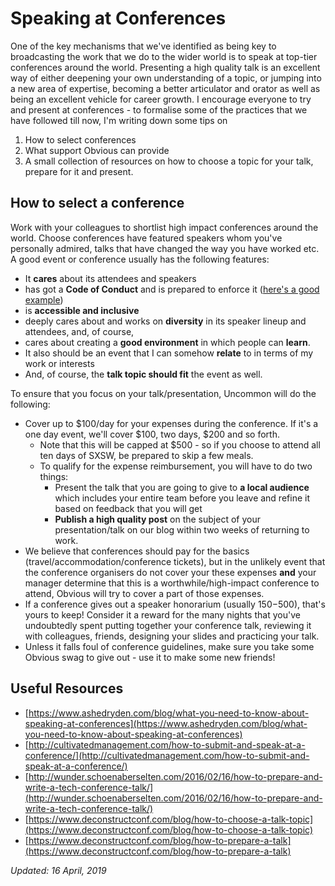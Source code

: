 # Speaking at Conferences

One of the key mechanisms that we've identified as being key to broadcasting the work that we do to the wider world is to speak at top-tier conferences around the world. Presenting a high quality talk is an excellent way of either deepening your own understanding of a topic, or jumping into a new area of expertise, becoming a better articulator and orator as well as being an excellent vehicle for career growth. I encourage everyone to try and present at conferences - to formalise some of the practices that we have followed till now, I'm writing down some tips on

1. How to select conferences
2. What support Obvious can provide
3. A small collection of resources on how to choose a topic for your talk, prepare for it and present.

## How to select a conference

Work with your colleagues to shortlist high impact conferences around the world. Choose conferences have featured speakers whom you've personally admired, talks that have changed the way you have worked etc. A good event or conference usually has the following features:

* It **cares** about its attendees and speakers
* has got a **Code of Conduct** and is prepared to enforce it \([here's a good example](https://www.djangoproject.com/conduct/)\)
* is **accessible and inclusive**
* deeply cares about and works on **diversity** in its speaker lineup and attendees, and, of course,
* cares about creating a **good environment** in which people can **learn**.
* It also should be an event that I can somehow **relate** to in terms of my work or interests
* And, of course, the **talk topic should fit** the event as well.

To ensure that you focus on your talk/presentation, Uncommon will do the following:

* Cover up to $100/day for your expenses during the conference. If it's a one day event, we'll cover $100, two days, $200 and so forth.
  * Note that this will be capped at $500 - so if you choose to attend all ten days of SXSW, be prepared to skip a few meals.
  * To qualify for the expense reimbursement, you will have to do two things: 
    * Present the talk that you are going to give to **a local audience** which includes your entire team before you leave and refine it based on feedback that you will get
    * **Publish a high quality post** on the subject of your presentation/talk on our blog within two weeks of returning to work.
* We believe that conferences should pay for the basics \(travel/accommodation/conference tickets\), but in the unlikely event that the conference organisers do not cover your these expenses **and** your manager determine that this is a worthwhile/high-impact conference to attend, Obvious will try to cover a part of those expenses.
* If a conference gives out a speaker honorarium \(usually $150-$500\), that's yours to keep! Consider it a reward for the many nights that you've undoubtedly spent putting together your conference talk, reviewing it with colleagues, friends, designing your slides and practicing your talk.
* Unless it falls foul of conference guidelines, make sure you take some Obvious swag to give out - use it to make some new friends!

## Useful Resources

* [https://www.ashedryden.com/blog/what-you-need-to-know-about-speaking-at-conferences](https://www.ashedryden.com/blog/what-you-need-to-know-about-speaking-at-conferences)
* [http://cultivatedmanagement.com/how-to-submit-and-speak-at-a-conference/](http://cultivatedmanagement.com/how-to-submit-and-speak-at-a-conference/)
* [http://wunder.schoenaberselten.com/2016/02/16/how-to-prepare-and-write-a-tech-conference-talk/](http://wunder.schoenaberselten.com/2016/02/16/how-to-prepare-and-write-a-tech-conference-talk/)
* [https://www.deconstructconf.com/blog/how-to-choose-a-talk-topic](https://www.deconstructconf.com/blog/how-to-choose-a-talk-topic)
* [https://www.deconstructconf.com/blog/how-to-prepare-a-talk](https://www.deconstructconf.com/blog/how-to-prepare-a-talk)

_Updated: 16 April, 2019_


